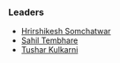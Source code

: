 ### Leaders

* [Hrirshikesh Somchatwar](mailto:hrishikesh.somchatwar@owasp.org)
* [Sahil Tembhare](mailto:sahil.tembhare@owasp.org)
* [Tushar Kulkarni](mailto:tushar.kulkarni@owasp.org)

